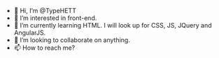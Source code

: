 - 👋 Hi, I’m @TypeHETT
- 👀 I’m interested in front-end.
- 🌱 I’m currently learning HTML. I will look up for CSS, JS, JQuery and AngularJS.
- 💞️ I’m looking to collaborate on anything.
- 📫 How to reach me?

<!---
TypeHETT/TypeHETT is a ✨ special ✨ repository because its `README.md` (this file) appears on your GitHub profile.
You can click the Preview link to take a look at your changes.
--->
